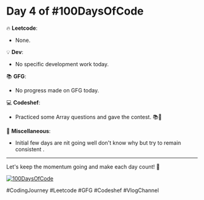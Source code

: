 # Day 4 of #100DaysOfCode

🔥 **Leetcode**:
- None.

💡 **Dev**:
- No specific development work today.

📚 **GFG**:
- No progress made on GFG today.

💻 **Codeshef**:
- Practiced some Array questions and gave the contest. 📚🔢

🌟 **Miscellaneous**:
-  Initial few days are nit going well don't know why but try to remain consistent  .
  
<hr>

Let's keep the momentum going and make each day count! 💪

[![100DaysOfCode](https://img.shields.io/badge/100DaysOfCode-Day%404-blue)](https://github.com/codewithsatyam/JourneyToSDE)

#CodingJourney #Leetcode #GFG #Codeshef #VlogChannel
